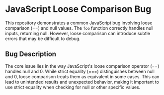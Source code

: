 # JavaScript Loose Comparison Bug

This repository demonstrates a common JavaScript bug involving loose comparison (==) and null values.  The `foo` function correctly handles null inputs, returning null.  However, loose comparison can introduce subtle errors that may be difficult to debug.

## Bug Description

The core issue lies in the way JavaScript's loose comparison operator (==) handles null and 0.  While strict equality (===) distinguishes between null and 0, loose comparison treats them as equivalent in some cases. This can lead to unintended results and unexpected behavior, making it important to use strict equality when checking for null or other specific values.